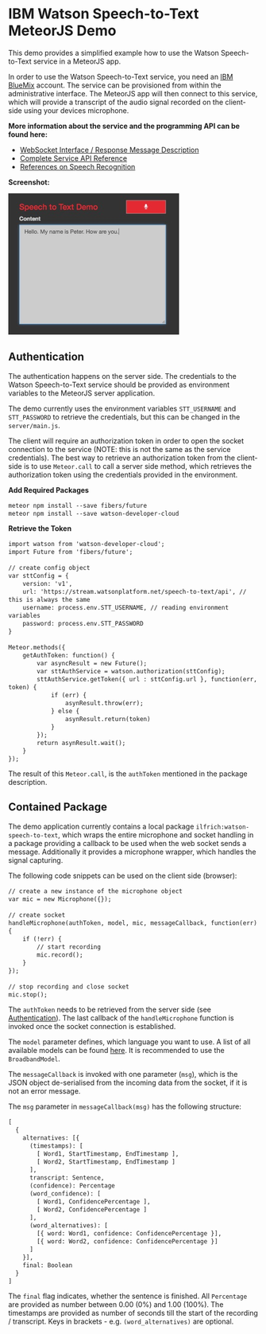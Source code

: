 # IBM Watson Speech-to-Text MeteorJS Demo

This demo provides a simplified example how to use the Watson Speech-to-Text service in a MeteorJS app.

In order to use the Watson Speech-to-Text service, you need an [IBM BlueMix](https://console.ng.bluemix.net) account. The
service can be provisioned from within the administrative interface. The MeteorJS app will then connect to this service,
which will provide a transcript of the audio signal recorded on the client-side using your devices microphone.

**More information about the service and the programming API can be found here:**

* [WebSocket Interface / Response Message Description](http://www.ibm.com/smarterplanet/us/en/ibmwatson/developercloud/doc/speech-to-text/websockets.shtml)
* [Complete Service API Reference](http://www.ibm.com/smarterplanet/us/en/ibmwatson/developercloud/speech-to-text/api/v1/)
* [References on Speech Recognition](http://www.ibm.com/smarterplanet/us/en/ibmwatson/developercloud/doc/speech-to-text/science.shtml)

**Screenshot:**

![Demo Application](private/demo-screen.jpg)

## Authentication

The authentication happens on the server side. The credentials to the Watson Speech-to-Text service should be
provided as environment variables to the MeteorJS server application.

The demo currently uses the environment variables `STT_USERNAME` and `STT_PASSWORD` to retrieve the credentials, but
this can be changed in the `server/main.js`.

The client will require an authorization token in order to open the socket connection to the service (NOTE: this is not
the same as the service credentials). The best way to retrieve an authorization token from the client-side is to use
`Meteor.call` to call a server side method, which retrieves the authorization token using the credentials provided in
the environment.

**Add Required Packages**

```
meteor npm install --save fibers/future
meteor npm install --save watson-developer-cloud
```

**Retrieve the Token**

```
import watson from 'watson-developer-cloud';
import Future from 'fibers/future';

// create config object
var sttConfig = {
    version: 'v1',
    url: 'https://stream.watsonplatform.net/speech-to-text/api', // this is always the same
    username: process.env.STT_USERNAME, // reading environment variables
    password: process.env.STT_PASSWORD
}

Meteor.methods({
	getAuthToken: function() {
	  	var asyncResult = new Future();
	  	var sttAuthService = watson.authorization(sttConfig);
	  	sttAuthService.getToken({ url : sttConfig.url }, function(err, token) {
			if (err) {
				asynResult.throw(err);
		  	} else {
			  	asynResult.return(token)
		  	}
	  	});
	  	return asynResult.wait();
	}
});
```

The result of this `Meteor.call`, is the `authToken` mentioned in the package description.

## Contained Package

The demo application currently contains a local package `ilfrich:watson-speech-to-text`, which wraps the entire microphone
and socket handling in a package providing a callback to be used when the web socket sends a message. Additionally it
provides a microphone wrapper, which handles the signal capturing.

The following code snippets can be used on the client side (browser):


```
// create a new instance of the microphone object
var mic = new Microphone({});

// create socket
handleMicrophone(authToken, model, mic, messageCallback, function(err) {
	if (!err) {
		// start recording
		mic.record();
	}
});

// stop recording and close socket
mic.stop();
```

The `authToken` needs to be retrieved from the server side (see [Authentication](#authentication)).
The last callback of the `handleMicrophone` function is invoked once the socket connection is established.

The `model` parameter defines, which language you want to use. A list of all available models can be found
[here](http://www.ibm.com/smarterplanet/us/en/ibmwatson/developercloud/speech-to-text/api/v1/#get_model). It is
recommended to use the `BroadbandModel`.


The `messageCallback` is invoked with one parameter (`msg`), which is the JSON object de-serialised from the
incoming data from the socket, if it is not an error message.

The `msg` parameter in `messageCallback(msg)` has the following structure:

```
[
  {
    alternatives: [{
      (timestamps): [
        [ Word1, StartTimestamp, EndTimestamp ],
        [ Word2, StartTimestamp, EndTimestamp ]
      ],
      transcript: Sentence,
      (confidence): Percentage
      (word_confidence): [
        [ Word1, ConfidencePercentage ],
        [ Word2, ConfidencePercentage ]
      ],
      (word_alternatives): [
        [{ word: Word1, confidence: ConfidencePercentage }],
        [{ word: Word2, confidence: ConfidencePercentage }]
      ]
    }],
    final: Boolean
  }
]
```

The `final` flag indicates, whether the sentence is finished. All `Percentage` are provided as number between 0.00 (0%)
and 1.00 (100%). The timestamps are provided as number of seconds till the start of the recording / transcript. Keys in
brackets - e.g. `(word_alternatives)` are optional.